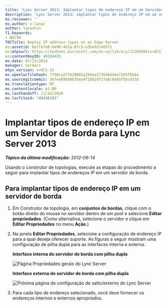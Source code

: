 ```yaml
---
title: 'Lync Server 2013: Implantar tipos de endereço IP em um Servidor de Borda'
description: 'Lync Server 2013: implantar tipos de endereço IP em um servidor de borda.'
ms.reviewer: ''
ms.author: v-lanac
author: lanachin
f1.keywords:
- NOCSH
TOCTitle: Deploy IP address types on an Edge Server
ms:assetid: 6e2fe7e8-6e90-4d1a-8fc5-e3be92c46571
ms:mtpsurl: https://technet.microsoft.com/en-us/library/JJ204984(v=OCS.15)
ms:contentKeyID: 48184435
ms.date: 07/23/2014
manager: serdars
mtps_version: v=OCS.15
ms.openlocfilehash: 7798ca2f7b38865a2b4ea373546dd4e7203f5b8e
ms.sourcegitcommit: 36fee89bb887bea4f18b19f17a8c69daf5bc423d
ms.translationtype: MT
ms.contentlocale: pt-BR
ms.lasthandoff: 11/26/2020
ms.locfileid: "49430191"
---
```

# <a name="deploy-ip-address-types-on-an-edge-server-for-lync-server-2013"></a>Implantar tipos de endereço IP em um Servidor de Borda para Lync Server 2013

<div data-xmlns="http://www.w3.org/1999/xhtml">

<div class="topic" data-xmlns="http://www.w3.org/1999/xhtml" data-msxsl="urn:schemas-microsoft-com:xslt" data-cs="https://msdn.microsoft.com/">

<div data-asp="https://msdn2.microsoft.com/asp">



</div>

<div id="mainSection">

<div id="mainBody">

<span> </span>

_**Tópico da última modificação:** 2012-06-14_

Usando o construtor de topologias, execute as etapas do procedimento a seguir para implantar tipos de endereços IP em um servidor de borda.

<div>

## <a name="to-deploy-ip-address-types-on-an-edge-server"></a>Para implantar tipos de endereço IP em um servidor de borda

1.  Em Construtor de topologia, em **conjuntos de bordas**, clique com o botão direito do mouse no servidor dentro de um pool e selecione **Editar propriedades**. (Como alternativa, selecione o servidor e clique em **Editar Propriedades** no menu **Ação**.)

2.  Na janela **Editar Propriedades**, selecione a configuração de endereço IP para a qual deseja oferecer suporte. As figuras a seguir mostram uma configuração de pilha dupla para as interfaces interna e externa.
    
    **Interface interna do servidor de borda com pilha dupla**
    
    ![Página Propriedades gerais do Lync Server](images/JJ204984.5b0883ee-b9f2-4a21-91a9-3286d0beb63b(OCS.15).png "Página Propriedades gerais do Lync Server")
    
    **Interface externa do servidor de borda com pilha dupla**
    
    ![Próxima página de configuração de salto/externo do Lync Server](images/JJ204984.2aa00ce2-ba50-40aa-bbf1-78636016daf9(OCS.15).png "Próxima página de configuração de salto/externo do Lync Server")

3.  Para cada tipo de endereço selecionado, você deve fornecer os endereços internos e externos apropriados.

</div>

</div>

<span> </span>

</div>

</div>

</div>

